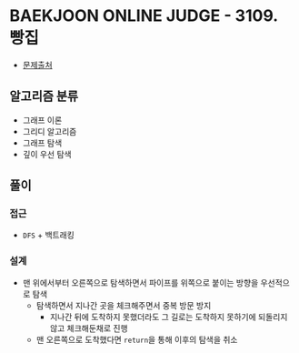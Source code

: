 # BAEKJOON ONLINE JUDGE - 3109. 빵집

- [문제출처](https://www.acmicpc.net/problem/3109 '3109. 빵집')

## 알고리즘 분류

- 그래프 이론
- 그리디 알고리즘
- 그래프 탐색
- 깊이 우선 탐색

## 풀이

### 접근

- `DFS` + 백트래킹

### 설계

- 맨 위에서부터 오른쪽으로 탐색하면서 파이프를 위쪽으로 붙이는 방향을 우선적으로 탐색
  - 탐색하면서 지나간 곳을 체크해주면서 중복 방문 방지
    - 지나간 뒤에 도착하지 못했더라도 그 길로는 도착하지 못하기에 되돌리지 않고 체크해둔채로 진행
  - 맨 오른쪽으로 도착했다면 `return`을 통해 이후의 탐색을 취소
